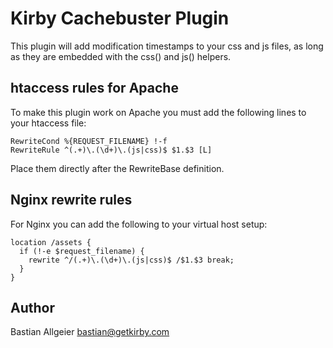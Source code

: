 # Kirby Cachebuster Plugin

This plugin will add modification timestamps to your css and js files, 
as long as they are embedded with the css() and js() helpers.

## htaccess rules for Apache

To make this plugin work on Apache you must add the following lines to your 
htaccess file:

```
RewriteCond %{REQUEST_FILENAME} !-f
RewriteRule ^(.+)\.(\d+)\.(js|css)$ $1.$3 [L]
```

Place them directly after the RewriteBase definition.

## Nginx rewrite rules

For Nginx you can add the following to your virtual host setup:

```
location /assets {
  if (!-e $request_filename) {
    rewrite ^/(.+)\.(\d+)\.(js|css)$ /$1.$3 break;
  }
}
```

## Author
Bastian Allgeier <bastian@getkirby.com>